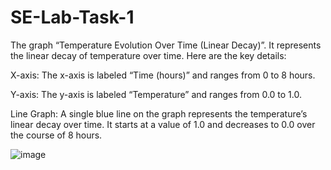 # SE-Lab-Task-1

The graph “Temperature Evolution Over Time (Linear Decay)”. It represents the linear decay of temperature over time. Here are the key details:

X-axis: The x-axis is labeled “Time (hours)” and ranges from 0 to 8 hours.

Y-axis: The y-axis is labeled “Temperature” and ranges from 0.0 to 1.0.

Line Graph: A single blue line on the graph represents the temperature’s linear decay over time. It starts at a value of 1.0 and decreases to 0.0 over the course of 8 hours.


![image](https://github.com/ratnavarshith/SE-LAB-TASK-1/assets/96711168/a46eb2eb-fc93-45e9-970f-264295a895c4)




